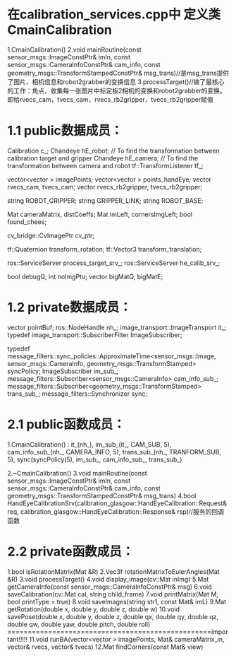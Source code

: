 
在calibration_services.cpp中
定义类CmainCalibration
===============================================================================================================================
1.CmainCalibration()
	2.void mainRoutine(const sensor_msgs::ImageConstPtr& imIn, const sensor_msgs::CameraInfoConstPtr& cam_info, const geometry_msgs::TransformStampedConstPtr& msg_trans)//是msg_trans提供了图片、相机信息和robot2grabber的变换信息
		3.processTarget()//做了最核心的工作：角点，收集每一张图片中标定板2相机的变换和robot2grabber的变换。即给rvecs_cam，tvecs_cam，rvecs_rb2gripper，tvecs_rb2gripper赋值
			

1.1 public数据成员：
================================================================================================================================
Calibration c_;
Chandeye hE_robot; // To find the transformation between calibration target and gripper
Chandeye hE_camera; // To find the transformation between camera and robot
tf::TransformListener tf_;

vector<vector<Point2f> > imagePoints;
vector<vector<Point2f> > points_handEye;
vector<Mat> rvecs_cam, tvecs_cam;
vector<Mat> rvecs_rb2gripper, tvecs_rb2gripper;

string ROBOT_GRIPPER;
string GRIPPER_LINK;
string ROBOT_BASE;

Mat cameraMatrix, distCoeffs;
Mat imLeft, cornersImgLeft;
bool found_chees;

cv_bridge::CvImagePtr cv_ptr;

tf::Quaternion transform_rotation;
tf::Vector3 transform_translation;

ros::ServiceServer process_target_srv_;
ros::ServiceServer he_calib_srv_;

bool debugQ;
int noImgPtu;
vector<Mat> bigMatQ, bigMatE;

1.2 private数据成员：
========================================================================================================================================
vector<Point2f> pointBuf;
ros::NodeHandle nh_;
image_transport::ImageTransport it_;
typedef image_transport::SubscriberFilter ImageSubscriber;

typedef message_filters::sync_policies::ApproximateTime<sensor_msgs::Image, sensor_msgs::CameraInfo, geometry_msgs::TransformStamped> syncPolicy;
ImageSubscriber im_sub_;
message_filters::Subscriber<sensor_msgs::CameraInfo> cam_info_sub_;
message_filters::Subscriber<geometry_msgs::TransformStamped> trans_sub_;
message_filters::Synchronizer<syncPolicy> sync;


2.1 public函数成员：
=============================================================================================================================================
1.CmainCalibration() : it_(nh_), im_sub_(it_, CAM_SUB, 5), cam_info_sub_(nh_, CAMERA_INFO, 5),
        	      trans_sub_(nh_, TRANFORM_SUB, 5),  sync(syncPolicy(5), im_sub_, cam_info_sub_, trans_sub_)

2.~CmainCalibration()
3.void mainRoutine(const sensor_msgs::ImageConstPtr& imIn, 
		   const sensor_msgs::CameraInfoConstPtr& cam_info, 
		   const geometry_msgs::TransformStampedConstPtr& msg_trans)
4.bool HandEyeCalibrationSrv(calibration_glasgow::HandEyeCalibration::Request& req, 
			     calibration_glasgow::HandEyeCalibration::Response& rsp)//服务的回调函数

2.2 private函数成员：
=======================================================================================================================================================
1.bool isRotationMatrix(Mat &R)
2.Vec3f rotationMatrixToEulerAngles(Mat &R)
3.void processTarget()
4.void display_image(cv::Mat inImg)
5.Mat getCameraInfo(const sensor_msgs::CameraInfoConstPtr& msg)
6.void saveCalibration(cv::Mat cal, string child_frame)
7.void printMatrix(Mat M, bool printType = true)
8.void saveImages(string str1, const Mat& imL)
9.Mat getRotation(double x, double y, double z, double w)
10.void savePose(double x, double y, double z, double qx, double qy, double qz, double qw, double yaw, double pitch, double roll)
==================================================important!!!!!
11.void runBA(vector<vector<Point2f> > imagePoints, Mat&  cameraMatrix_in, vector<Mat>& rvecs, vector<Mat>& tvecs)
12.Mat findCorners(const Mat& view)






